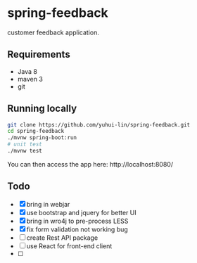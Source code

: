 # spring-feedback
customer feedback application.

## Requirements

- Java 8
- maven 3
- git

## Running locally

```bash
git clone https://github.com/yuhui-lin/spring-feedback.git
cd spring-feedback
./mvnw spring-boot:run
# unit test
./mvnw test
```
You can then access the app here: http://localhost:8080/


## Todo

- [x] bring in webjar
- [x] use bootstrap and jquery for better UI
- [x] bring in wro4j to pre-process LESS
- [x] fix form validation not working bug
- [ ] create Rest API package
- [ ] use React for front-end client
- [ ] 
